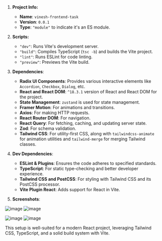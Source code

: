 1. **Project Info:**
   - **Name**: `vinesh-frontend-task`
   - **Version**: `0.0.1`
   - **Type**: `"module"` to indicate it's an ES module.

2. **Scripts:**
   - `"dev"`: Runs Vite's development server.
   - `"build"`: Compiles TypeScript (`tsc -b`) and builds the Vite project.
   - `"lint"`: Runs ESLint for code linting.
   - `"preview"`: Previews the Vite build.

3. **Dependencies**:
   - **Radix UI Components**: Provides various interactive elements like `Accordion`, `Checkbox`, `Dialog`, etc.
   - **React and React DOM**: `^18.3.1` version of React and React DOM for the project.
   - **State Management**: `zustand` is used for state management.
   - **Framer Motion**: For animations and transitions.
   - **Axios**: For making HTTP requests.
   - **React Router DOM**: For navigation.
   - **React Query**: For fetching, caching, and updating server state.
   - **Zod**: For schema validation.
   - **Tailwind CSS**: For utility-first CSS, along with `tailwindcss-animate` for animation utilities and `tailwind-merge` for merging Tailwind classes.

4. **Dev Dependencies**:
   - **ESLint & Plugins**: Ensures the code adheres to specified standards.
   - **TypeScript**: For static type-checking and better developer experience.
   - **Tailwind CSS and PostCSS**: For styling with Tailwind CSS and its PostCSS processor.
   - **Vite Plugin React**: Adds support for React in Vite.

5. **Screenshots**:

![image](https://github.com/user-attachments/assets/527a33b5-d246-4dbb-a716-bd5567de7b2d)
![image](https://github.com/user-attachments/assets/3bb9ad3e-7c34-4b69-bd2c-5e4ed0de78da)

![image](https://github.com/user-attachments/assets/00bf9460-1a69-48a0-b4fd-de3683eb88d5)
![image](https://github.com/user-attachments/assets/a88ca5ea-1608-4ea5-8fd0-da233ad359db)


This setup is well-suited for a modern React project, leveraging Tailwind CSS, TypeScript, and a solid build system with Vite.
